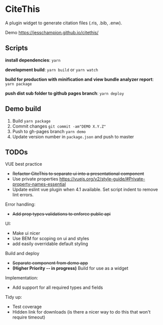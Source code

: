 # CiteThis
A plugin widget to generate citation files (.ris, .bib, .enw).

Demo https://jesschampion.github.io/citethis/

## Scripts
__install dependencies__:
`yarn`

__development build__:
`yarn build`
or
`yarn watch`

__build for production with minification and view bundle analyzer report__:
`yarn package`


__push dist sub folder to github pages branch__:
`yarn deploy`

## Demo build
1. Build
  `yarn package`
2. Commit changes
  `git commit -am"DEMO X.Y.Z"`
3. Push to gh-pages branch
  `yarn demo`
4. Update version number in `package.json` and push to master

## TODOs

VUE best practice
- ~~Refactor CiteThis to separate ui into a presentational component~~
- Use private properties
  https://vuejs.org/v2/style-guide/#Private-property-names-essential
- Update eslint vue plugin when 4.1 available. Set script indent to remove lint errors.

Error handling:
- ~~Add prop types validations to enforce public api~~

UI:
- Make ui nicer
- Use BEM for scoping on ui and styles
- add easily overridable default styling

Build and deploy
- ~~Separate component from demo app~~
- **(Higher Priority -- in progress)** Build for use as a widget

Implementation:
- Add support for all required types and fields

Tidy up:
- Test coverage
- Hidden link for downloads (is there a nicer way to do this that won't require timeout)

